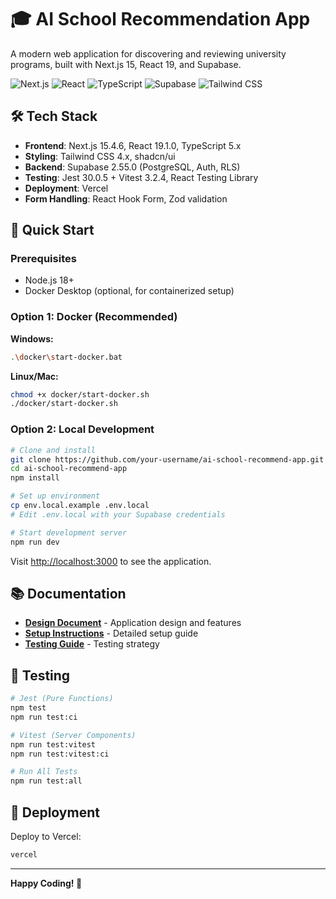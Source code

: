 # 🎓 AI School Recommendation App

A modern web application for discovering and reviewing university programs, built with Next.js 15, React 19, and Supabase.

![Next.js](https://img.shields.io/badge/Next.js-15.4.6-black)
![React](https://img.shields.io/badge/React-19.1.0-blue)
![TypeScript](https://img.shields.io/badge/TypeScript-5.x-blue)
![Supabase](https://img.shields.io/badge/Supabase-2.55.0-green)
![Tailwind CSS](https://img.shields.io/badge/Tailwind_CSS-4.x-38B2AC)

## 🛠️ Tech Stack

- **Frontend**: Next.js 15.4.6, React 19.1.0, TypeScript 5.x
- **Styling**: Tailwind CSS 4.x, shadcn/ui
- **Backend**: Supabase 2.55.0 (PostgreSQL, Auth, RLS)
- **Testing**: Jest 30.0.5 + Vitest 3.2.4, React Testing Library
- **Deployment**: Vercel
- **Form Handling**: React Hook Form, Zod validation

## 🚀 Quick Start

### Prerequisites
- Node.js 18+
- Docker Desktop (optional, for containerized setup)

### Option 1: Docker (Recommended)

**Windows:**
```bash
.\docker\start-docker.bat
```

**Linux/Mac:**
```bash
chmod +x docker/start-docker.sh
./docker/start-docker.sh
```

### Option 2: Local Development

```bash
# Clone and install
git clone https://github.com/your-username/ai-school-recommend-app.git
cd ai-school-recommend-app
npm install

# Set up environment
cp env.local.example .env.local
# Edit .env.local with your Supabase credentials

# Start development server
npm run dev
```

Visit [http://localhost:3000](http://localhost:3000) to see the application.

## 📚 Documentation

- **[Design Document](docs/design-doc.mdc)** - Application design and features
- **[Setup Instructions](docs/setup-instructions.md)** - Detailed setup guide
- **[Testing Guide](docs/testing-guide.md)** - Testing strategy

## 🧪 Testing

```bash
# Jest (Pure Functions)
npm test
npm run test:ci

# Vitest (Server Components)
npm run test:vitest
npm run test:vitest:ci

# Run All Tests
npm run test:all
```

## 🚀 Deployment

Deploy to Vercel:
```bash
vercel
```

---

**Happy Coding! 🎉**
